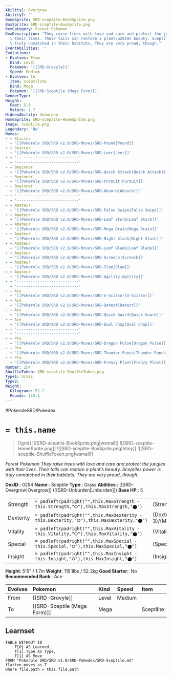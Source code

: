 ```yaml
---
Ability1: Overgrow
Ability2: ''
BookSprite: SRD-sceptile-BookSprite.png
BoxSprite: SRD-sceptile-BoxSprite.png
DexCategory: Forest Pokemon
DexDescription: "They raise trees with love and care and protect the jungles with\
  \ their lives. Their tails can restore a plant\u2019s beauty. Sceptiles power is\
  \ truly unmatched in their habitats. They are very proud, though."
EventAbilities: ''
Evolutions:
- Evolves: From
  Kind: Level
  Pokemon: '[[SRD-Grovyle]]'
  Speed: Medium
- Evolves: To
  Item: Sceptilite
  Kind: Mega
  Pokemon: '[[SRD-Sceptile (Mega Form)]]'
GenderType: ''
Height:
  Feet: 5.6
  Meters: 1.7
HiddenAbility: Unburden
HomeSprite: SRD-sceptile-HomeSprite.png
Image: sceptile.png
Legendary: 'No'
Moves:
- - Starter
  - '[[Pokerole SRD/SRD v2.0/SRD-Moves/SRD-Pound|Pound]]'
- - Starter
  - '[[Pokerole SRD/SRD v2.0/SRD-Moves/SRD-Leer|Leer]]'
- - '---------------------------'
  - '---------------------------'
- - Beginner
  - '[[Pokerole SRD/SRD v2.0/SRD-Moves/SRD-Quick Attack|Quick Attack]]'
- - Beginner
  - '[[Pokerole SRD/SRD v2.0/SRD-Moves/SRD-Pursuit|Pursuit]]'
- - Beginner
  - '[[Pokerole SRD/SRD v2.0/SRD-Moves/SRD-Absorb|Absorb]]'
- - '---------------------------'
  - '---------------------------'
- - Amateur
  - '[[Pokerole SRD/SRD v2.0/SRD-Moves/SRD-False Swipe|False Swipe]]'
- - Amateur
  - '[[Pokerole SRD/SRD v2.0/SRD-Moves/SRD-Leaf Storm|Leaf Storm]]'
- - Amateur
  - '[[Pokerole SRD/SRD v2.0/SRD-Moves/SRD-Mega Drain|Mega Drain]]'
- - Amateur
  - '[[Pokerole SRD/SRD v2.0/SRD-Moves/SRD-Night Slash|Night Slash]]'
- - Amateur
  - '[[Pokerole SRD/SRD v2.0/SRD-Moves/SRD-Leaf Blade|Leaf Blade]]'
- - Amateur
  - '[[Pokerole SRD/SRD v2.0/SRD-Moves/SRD-Screech|Screech]]'
- - Amateur
  - '[[Pokerole SRD/SRD v2.0/SRD-Moves/SRD-Slam|Slam]]'
- - Amateur
  - '[[Pokerole SRD/SRD v2.0/SRD-Moves/SRD-Agility|Agility]]'
- - '---------------------------'
  - '---------------------------'
- - Ace
  - '[[Pokerole SRD/SRD v2.0/SRD-Moves/SRD-X-Scissor|X-Scissor]]'
- - Ace
  - '[[Pokerole SRD/SRD v2.0/SRD-Moves/SRD-Detect|Detect]]'
- - Ace
  - '[[Pokerole SRD/SRD v2.0/SRD-Moves/SRD-Quick Guard|Quick Guard]]'
- - Ace
  - '[[Pokerole SRD/SRD v2.0/SRD-Moves/SRD-Dual Chop|Dual Chop]]'
- - '---------------------------'
  - '---------------------------'
- - Pro
  - '[[Pokerole SRD/SRD v2.0/SRD-Moves/SRD-Dragon Pulse|Dragon Pulse]]'
- - Pro
  - '[[Pokerole SRD/SRD v2.0/SRD-Moves/SRD-Thunder Punch|Thunder Punch]]'
- - Pro
  - '[[Pokerole SRD/SRD v2.0/SRD-Moves/SRD-Frenzy Plant|Frenzy Plant]]'
Number: 254
ShuffleToken: SRD-sceptile-ShuffleToken.png
Type1: Grass
Type2: ''
Weight:
  Kilograms: 52.2
  Pounds: 115.1
---
```


#PokeroleSRD/Pokedex

# `= this.name`

> [!grid]
> ![[SRD-sceptile-BookSprite.png|wsmall]]
> ![[SRD-sceptile-HomeSprite.png]]
> ![[SRD-sceptile-BoxSprite.png|htiny]]
> ![[SRD-sceptile-ShuffleToken.png|wsmall]]


*Forest Pokemon*
*They raise trees with love and care and protect the jungles with their lives. Their tails can restore a plant’s beauty. Sceptiles power is truly unmatched in their habitats. They are very proud, though.*

**DexID**:: 0254
**Name**:: Sceptile
**Type**:: Grass
**Abilities**:: [[SRD-Overgrow|Overgrow]] ([[SRD-Unburden|Unburden]])
**Base HP**:: 5

|           |                                                                                        |                                          |
| --------- | -------------------------------------------------------------------------------------- | ---------------------------------------- |
| Strength  | `= padleft(padright("",this.MaxStrength - this.Strength,"⭘"),this.MaxStrength,"⬤")`    | (Strength::2)/(MaxStrength::5)   |
| Dexterity | `= padleft(padright("",this.MaxDexterity - this.Dexterity,"⭘"),this.MaxDexterity,"⬤")` | (Dexterity:: 3)/(MaxDexterity::7) |
| Vitality  | `= padleft(padright("",this.MaxVitality - this.Vitality,"⭘"),this.MaxVitality,"⬤")`    | (Vitality::2)/(MaxVitality::4)   |
| Special   | `= padleft(padright("",this.MaxSpecial - this.Special,"⭘"),this.MaxSpecial,"⬤")`       | (Special::3)/(MaxSpecial::6)     |
| Insight   | `= padleft(padright("",this.MaxInsight - this.Insight,"⭘"),this.MaxInsight,"⬤")`       | (Insight::2)/(MaxInsight::5)     |

**Height**: 5'6" / 1.7m
**Weight**: 115.1lbs / 52.2kg
**Good Starter**:: No
**Recommended Rank**:: Ace

| Evolves   | Pokemon                      | Kind   | Speed   | Item       |
|:----------|:-----------------------------|:-------|:--------|:-----------|
| From      | [[SRD-Grovyle]]              | Level  | Medium  |            |
| To        | [[SRD-Sceptile (Mega Form)]] | Mega   |         | Sceptilite |

## Learnset

```dataview
TABLE WITHOUT ID
    T[0] AS Learned,
    T[1].Type AS Type,
    T[1] AS Move
FROM "Pokerole SRD/SRD v2.0/SRD-Pokedex/SRD-Sceptile.md"
flatten moves as T
where file.path = this.file.path
```
